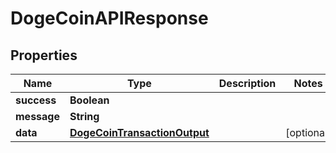 # DogeCoinAPIResponse

## Properties

| Name        | Type                                                          | Description | Notes       |
| ----------- | ------------------------------------------------------------- | ----------- | ----------- |
| **success** | **Boolean**                                                   |             |             |
| **message** | **String**                                                    |             |             |
| **data**    | [**DogeCoinTransactionOutput**](dogecointransactionoutput.md) |             | \[optional] |
